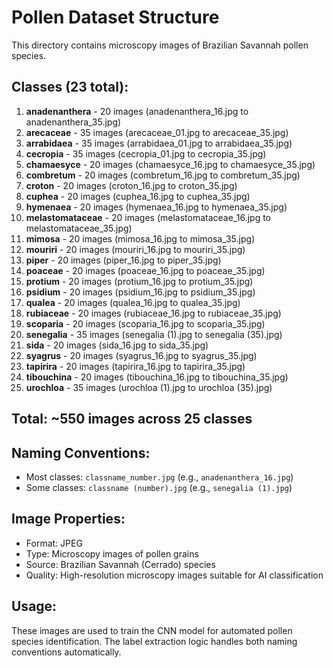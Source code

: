 # Pollen Dataset Structure

This directory contains microscopy images of Brazilian Savannah pollen species.

## Classes (23 total):

1. **anadenanthera** - 20 images (anadenanthera_16.jpg to anadenanthera_35.jpg)
2. **arecaceae** - 35 images (arecaceae_01.jpg to arecaceae_35.jpg)
3. **arrabidaea** - 35 images (arrabidaea_01.jpg to arrabidaea_35.jpg)
4. **cecropia** - 35 images (cecropia_01.jpg to cecropia_35.jpg)
5. **chamaesyce** - 20 images (chamaesyce_16.jpg to chamaesyce_35.jpg)
6. **combretum** - 20 images (combretum_16.jpg to combretum_35.jpg)
7. **croton** - 20 images (croton_16.jpg to croton_35.jpg)
8. **cuphea** - 20 images (cuphea_16.jpg to cuphea_35.jpg)
9. **hymenaea** - 20 images (hymenaea_16.jpg to hymenaea_35.jpg)
10. **melastomataceae** - 20 images (melastomataceae_16.jpg to melastomataceae_35.jpg)
11. **mimosa** - 20 images (mimosa_16.jpg to mimosa_35.jpg)
12. **mouriri** - 20 images (mouriri_16.jpg to mouriri_35.jpg)
13. **piper** - 20 images (piper_16.jpg to piper_35.jpg)
14. **poaceae** - 20 images (poaceae_16.jpg to poaceae_35.jpg)
15. **protium** - 20 images (protium_16.jpg to protium_35.jpg)
16. **psidium** - 20 images (psidium_16.jpg to psidium_35.jpg)
17. **qualea** - 20 images (qualea_16.jpg to qualea_35.jpg)
18. **rubiaceae** - 20 images (rubiaceae_16.jpg to rubiaceae_35.jpg)
19. **scoparia** - 20 images (scoparia_16.jpg to scoparia_35.jpg)
20. **senegalia** - 35 images (senegalia (1).jpg to senegalia (35).jpg)
21. **sida** - 20 images (sida_16.jpg to sida_35.jpg)
22. **syagrus** - 20 images (syagrus_16.jpg to syagrus_35.jpg)
23. **tapirira** - 20 images (tapirira_16.jpg to tapirira_35.jpg)
24. **tibouchina** - 20 images (tibouchina_16.jpg to tibouchina_35.jpg)
25. **urochloa** - 35 images (urochloa (1).jpg to urochloa (35).jpg)

## Total: ~550 images across 25 classes

## Naming Conventions:
- Most classes: `classname_number.jpg` (e.g., `anadenanthera_16.jpg`)
- Some classes: `classname (number).jpg` (e.g., `senegalia (1).jpg`)

## Image Properties:
- Format: JPEG
- Type: Microscopy images of pollen grains
- Source: Brazilian Savannah (Cerrado) species
- Quality: High-resolution microscopy images suitable for AI classification

## Usage:
These images are used to train the CNN model for automated pollen species identification.
The label extraction logic handles both naming conventions automatically.
